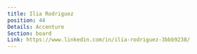 ```yaml
---
title: Ilia Rodriguez
position: 44
Details: Accenture
Section: board
Link: https://www.linkedin.com/in/ilia-rodriguez-3bbb9238/
---
```


